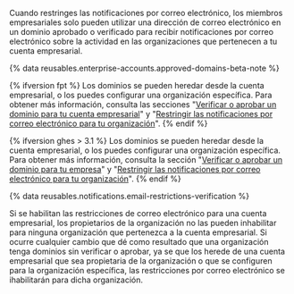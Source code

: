 Cuando restringes las notificaciones por correo electrónico, los miembros empresariales solo pueden utilizar una dirección de correo electrónico en un dominio aprobado o verificado para recibir notificaciones por correo electrónico sobre la actividad en las organizaciones que pertenecen a tu cuenta empresarial.

{% data reusables.enterprise-accounts.approved-domains-beta-note %}

{% ifversion fpt %}
Los dominios se pueden heredar desde la cuenta empresarial, o los puedes configurar una organización específica. Para obtener más información, consulta las secciones "[Verificar o aprobar un dominio para tu cuenta empresarial](/github/setting-up-and-managing-your-enterprise/verifying-or-approving-a-domain-for-your-enterprise-account)" y "[Restringir las notificaciones por correo electrónico para tu organización](/organizations/keeping-your-organization-secure/restricting-email-notifications-for-your-organization)".
{% endif %}

{%  ifversion ghes > 3.1 %}
Los dominios se pueden heredar desde la cuenta empresarial, o los puedes configurar una organización específica. Para obtener más información, consulta la sección "[Verificar o aprobar un dominio para tu empresa](/admin/configuration/configuring-your-enterprise/verifying-or-approving-a-domain-for-your-enterprise)" y "[Restringir las notificaciones por correo electrónico para tu organización](/organizations/keeping-your-organization-secure/restricting-email-notifications-for-your-organization)".
{% endif %}

{% data reusables.notifications.email-restrictions-verification %}

Si se habilitan las restricciones de correo electrónico para una cuenta empresarial, los propietarios de la organización no las pueden inhabilitar para ninguna organización que pertenezca a la cuenta empresarial. Si ocurre cualquier cambio que dé como resultado que una organización tenga dominios sin verificar o aprobar, ya se que los herede de una cuenta empresarial que sea propietaria de la organización o que se configuren para la organización específica, las restricciones por correo electrónico se ihabilitarán para dicha organización.
